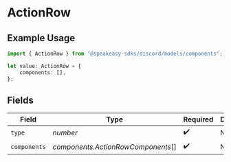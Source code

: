 # ActionRow

## Example Usage

```typescript
import { ActionRow } from "@speakeasy-sdks/discord/models/components";

let value: ActionRow = {
    components: [],
};
```

## Fields

| Field                              | Type                               | Required                           | Description                        |
| ---------------------------------- | ---------------------------------- | ---------------------------------- | ---------------------------------- |
| `type`                             | *number*                           | :heavy_check_mark:                 | N/A                                |
| `components`                       | *components.ActionRowComponents*[] | :heavy_check_mark:                 | N/A                                |